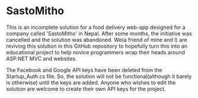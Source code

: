 # SastoMitho

This is an incomplete solution for a food delivery web-app designed for a company called 'SastoMitho' in Nepal. After some months, the initiative was cancelled and the solution was abandoned. We(a friend of mine and I) are reviving this solution in this GitHub repository to hopefully turn this into an educational project to help novice programmers wrap their heads around ASP.NET MVC and websites.

The Facebook and Google API keys have been deleted from the Startup_Auth.cs file. So, the solution will not be functional(although it barely is otherwise) until the keys are added. Anyone who wishes to edit the solution are welcome to create their own API keys for the project.
